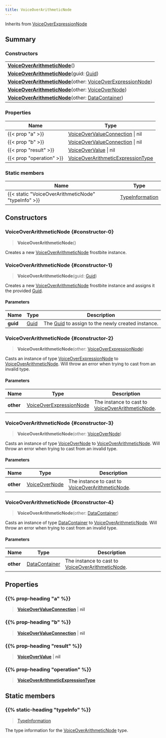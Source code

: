 ```yaml
---
title: VoiceOverArithmeticNode
---
```


Inherits from 
[VoiceOverExpressionNode](/vext/ref/fb/voiceoverexpressionnode)

## Summary
### Constructors
| |
| ----------- |
| **[VoiceOverArithmeticNode](#constructor-0)**() |
| **[VoiceOverArithmeticNode](#constructor-1)**(guid: [Guid](/vext/ref/shared/class/guid)) |
| **[VoiceOverArithmeticNode](#constructor-2)**(other: [VoiceOverExpressionNode](/vext/ref/fb/voiceoverexpressionnode)) |
| **[VoiceOverArithmeticNode](#constructor-3)**(other: [VoiceOverNode](/vext/ref/fb/voiceovernode)) |
| **[VoiceOverArithmeticNode](#constructor-4)**(other: [DataContainer](/vext/ref/shared/class/datacontainer)) |

### Properties
| Name | Type |
| ---- | ---- |
| {{< prop "a" >}} | [VoiceOverValueConnection](/vext/ref/fb/voiceovervalueconnection) \| nil |
| {{< prop "b" >}} | [VoiceOverValueConnection](/vext/ref/fb/voiceovervalueconnection) \| nil |
| {{< prop "result" >}} | [VoiceOverValue](/vext/ref/fb/voiceovervalue) \| nil |
| {{< prop "operation" >}} | [VoiceOverArithmeticExpressionType](/vext/ref/fb/voiceoverarithmeticexpressiontype) |

### Static members
| Name | Type |
| ---- | ---- |
| {{< static "VoiceOverArithmeticNode" "typeInfo" >}} | [TypeInformation](/vext/ref/shared/class/typeinformation) |

## Constructors
### VoiceOverArithmeticNode {#constructor-0}
> **VoiceOverArithmeticNode**()

Creates a new [VoiceOverArithmeticNode](/vext/ref/fb/voiceoverarithmeticnode) frostbite instance.

### VoiceOverArithmeticNode {#constructor-1}
> **VoiceOverArithmeticNode**(guid: [Guid](/vext/ref/shared/class/guid))

Creates a new [VoiceOverArithmeticNode](/vext/ref/fb/voiceoverarithmeticnode) frostbite instance and assigns it the provided [Guid](/vext/ref/shared/class/guid).

#### Parameters
| Name | Type | Description |
| ---- | ---- | ----------- |
| **guid** | [Guid](/vext/ref/shared/class/guid) | The [Guid](/vext/ref/shared/class/guid) to assign to the newly created instance. |

### VoiceOverArithmeticNode {#constructor-2}
> **VoiceOverArithmeticNode**(other: [VoiceOverExpressionNode](/vext/ref/fb/voiceoverexpressionnode))

Casts an instance of type [VoiceOverExpressionNode](/vext/ref/fb/voiceoverexpressionnode) to [VoiceOverArithmeticNode](/vext/ref/fb/voiceoverarithmeticnode). Will throw an error when trying to cast from an invalid type.

#### Parameters
| Name | Type | Description |
| ---- | ---- | ----------- |
| **other** | [VoiceOverExpressionNode](/vext/ref/fb/voiceoverexpressionnode) | The instance to cast to [VoiceOverArithmeticNode](/vext/ref/fb/voiceoverarithmeticnode). |

### VoiceOverArithmeticNode {#constructor-3}
> **VoiceOverArithmeticNode**(other: [VoiceOverNode](/vext/ref/fb/voiceovernode))

Casts an instance of type [VoiceOverNode](/vext/ref/fb/voiceovernode) to [VoiceOverArithmeticNode](/vext/ref/fb/voiceoverarithmeticnode). Will throw an error when trying to cast from an invalid type.

#### Parameters
| Name | Type | Description |
| ---- | ---- | ----------- |
| **other** | [VoiceOverNode](/vext/ref/fb/voiceovernode) | The instance to cast to [VoiceOverArithmeticNode](/vext/ref/fb/voiceoverarithmeticnode). |

### VoiceOverArithmeticNode {#constructor-4}
> **VoiceOverArithmeticNode**(other: [DataContainer](/vext/ref/shared/class/datacontainer))

Casts an instance of type [DataContainer](/vext/ref/shared/class/datacontainer) to [VoiceOverArithmeticNode](/vext/ref/fb/voiceoverarithmeticnode). Will throw an error when trying to cast from an invalid type.

#### Parameters
| Name | Type | Description |
| ---- | ---- | ----------- |
| **other** | [DataContainer](/vext/ref/shared/class/datacontainer) | The instance to cast to [VoiceOverArithmeticNode](/vext/ref/fb/voiceoverarithmeticnode). |

## Properties
### {{% prop-heading "a" %}}
> **[VoiceOverValueConnection](/vext/ref/fb/voiceovervalueconnection)** | **nil**

### {{% prop-heading "b" %}}
> **[VoiceOverValueConnection](/vext/ref/fb/voiceovervalueconnection)** | **nil**

### {{% prop-heading "result" %}}
> **[VoiceOverValue](/vext/ref/fb/voiceovervalue)** | **nil**

### {{% prop-heading "operation" %}}
> **[VoiceOverArithmeticExpressionType](/vext/ref/fb/voiceoverarithmeticexpressiontype)**

## Static members
### {{% static-heading "typeInfo" %}}
> [TypeInformation](/vext/ref/shared/class/typeinformation)

The type information for the [VoiceOverArithmeticNode](/vext/ref/fb/voiceoverarithmeticnode) type.

